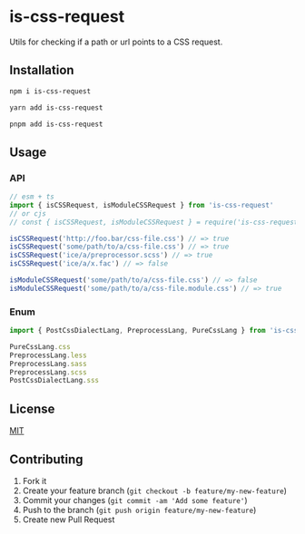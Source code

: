 # is-css-request

Utils for checking if a path or url points to a CSS request.

## Installation

```bash
npm i is-css-request

yarn add is-css-request

pnpm add is-css-request
```

## Usage

### API

```js
// esm + ts
import { isCSSRequest, isModuleCSSRequest } from 'is-css-request'
// or cjs
// const { isCSSRequest, isModuleCSSRequest } = require('is-css-request')

isCSSRequest('http://foo.bar/css-file.css') // => true
isCSSRequest('some/path/to/a/css-file.css') // => true
isCSSRequest('ice/a/preprocessor.scss') // => true
isCSSRequest('ice/a/x.fac') // => false

isModuleCSSRequest('some/path/to/a/css-file.css') // => false
isModuleCSSRequest('some/path/to/a/css-file.module.css') // => true
```

### Enum

```ts
import { PostCssDialectLang, PreprocessLang, PureCssLang } from 'is-css-request'

PureCssLang.css
PreprocessLang.less
PreprocessLang.sass
PreprocessLang.scss
PostCssDialectLang.sss
```

## License

[MIT](./LICENSE)

## Contributing

1. Fork it
2. Create your feature branch (`git checkout -b feature/my-new-feature`)
3. Commit your changes (`git commit -am 'Add some feature'`)
4. Push to the branch (`git push origin feature/my-new-feature`)
5. Create new Pull Request
